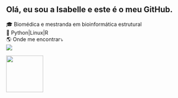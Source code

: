 ## Olá, eu sou a Isabelle e este é o meu GitHub.
<p> 
<div>    
🎓 Biomédica e mestranda em bioinformática estrutural <br>
🌱 Python|Linux|R <br>
🌎 Onde me encontrar⤵️ <br>
 <a href="#" alt="Linkedin">
  <a href="https://www.linkedin.com/in/isabelleap" target="_blank"><img src="https://img.shields.io/badge/-LinkedIn-%230077B5?style=for-the-badge&logo=linkedin&logoColor=white" target="_blank"></a> 
</p>
</div>
<p>
<a href="https://github.com/IsabelleAP">
<img height="100em" src="https://github-readme-stats.vercel.app/api/top-langs/?username=IsabelleAP&layout=compact&langs_count=7&theme=dark"/>
</div>

</p> 
